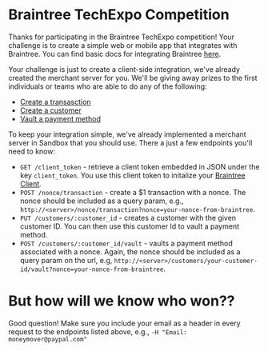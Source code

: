# Braintree TechExpo Competition

Thanks for participating in the Braintree TechExpo competition! Your challenge is to create a simple web or mobile app that integrates with Braintree. You can find basic docs for integrating Braintree [here](https://developers.braintreepayments.com/start/overview).

Your challenge is just to create a client-side integration, we've already created the merchant server for you. We'll be giving away prizes to the 
first individuals or teams who are able to do any of the following:

 - [Create a transasction](https://developers.braintreepayments.com/guides/transactions/ruby)
 - [Create a customer](https://developers.braintreepayments.com/guides/customers/ruby)
 - [Vault a payment method](https://developers.braintreepayments.com/guides/payment-methods/ruby)

To keep your integration simple, we've already implemented a merchant server in Sandbox that you should use. There a just a few endpoints you'll need to know:
* `GET /client_token` - retrieve a client token embedded in JSON under the key `client_token`. You use this client token to initalize your [Braintree Client](https://developers.braintreepayments.com/guides/authorization/client-token).
* `POST /nonce/transaction` - create a $1 transaction with a nonce. The nonce should be included as a query param, e.g., `http://<server>/nonce/transaction?nonce=your-nonce-from-braintree`.
* `PUT /customers/:customer_id` - creates a customer with the given customer ID. You can then use this customer Id to vault a payment method.
* `POST /customers/:customer_id/vault` - vaults a payment method associated with a nonce. Again, the nonce should be included as a query param on the url, e.g, `http://<server>/customers/your-customer-id/vault?nonce=your-nonce-from-braintree`.


# But how will we know who won??

Good question! Make sure you include your email as a header in every request to the endpoints listed above, e.g., `-H "Email: moneymover@paypal.com"`
